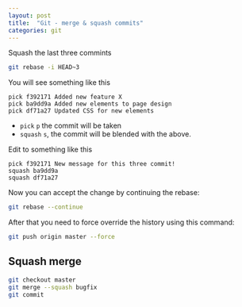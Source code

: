 ```yaml
---
layout: post
title:  "Git - merge & squash commits"
categories: git
---
```


Squash the last three commints

```bash
git rebase -i HEAD~3
```

You will see something like this

```plain
pick f392171 Added new feature X
pick ba9dd9a Added new elements to page design
pick df71a27 Updated CSS for new elements
```

- `pick` `p` the commit will be taken
- `squash` `s`, the commit will be blended with the above.

Edit to something like this

```plain
pick f392171 New message for this three commit!
squash ba9dd9a
squash df71a27
```

Now you can accept the change by continuing the rebase:

```bash
git rebase --continue
```

After that you need to force override the history using this command:

```bash
git push origin master --force
```

## Squash merge

```bash
git checkout master
git merge --squash bugfix
git commit
```